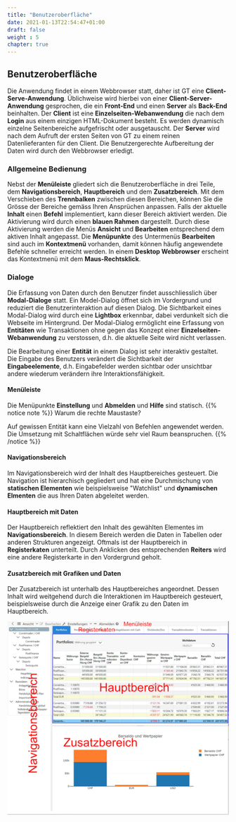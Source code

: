 ```yaml
---
title: "Benutzeroberfläche"
date: 2021-01-13T22:54:47+01:00
draft: false
weight : 5
chapter: true
---
```

## Benutzeroberfläche
Die Anwendung findet in einem Webbrowser statt, daher ist GT eine **Client-Serve-Anwendung**. Üblichweise wird hierbei von einer **Client-Server-Anwendung** gesprochen, die ein **Front-End** und einen **Server** als **Back-End** beinhalten. Der **Client** ist eine **Einzelseiten-Webanwendung** die nach dem **Login** aus einem einzigen HTML-Dokument besteht. Es werden dynamisch einzelne Seitenbereiche aufgefrischt oder ausgetauscht. Der **Server** wird nach dem Aufruft der ersten Seiten von GT zu einem reinen Datenlieferanten für den Client. Die Benutzergerechte Aufbereitung der Daten wird durch den Webbrowser erledigt.

### Allgemeine Bedienung
Nebst der **Menüleiste** gliedert sich die Benutzeroberfläche in drei Teile, dem **Navigationsbereich**, **Hauptbereich** und dem **Zusatzbereich**. Mit dem Verschieben des **Trennbalken** zwischen diesen Bereichen, können Sie die Grösse der Bereiche gemäss Ihren Ansprüchen anpassen. Falls der aktuelle **Inhalt** einen **Befehl** implementiert, kann dieser Bereich aktiviert werden. Die Aktivierung wird durch einen **blauen Rahmen** dargestellt. Durch diese Aktivierung werden die Menüs **Ansicht** und **Bearbeiten** entsprechend dem aktiven Inhalt angepasst. Die **Menüpunkte** des Untermenüs **Bearbeiten** sind auch im **Kontextmenü** vorhanden, damit können häufig angewendete Befehle schneller erreicht werden. In einem **Desktop Webbrowser** erscheint das Kontextmenü mit dem **Maus-Rechtsklick**.

### Dialoge
Die Erfassung von Daten durch den Benutzer findet ausschliesslich über **Modal-Dialoge** statt. Ein Model-Dialog öffnet sich im Vordergrund und reduziert die Benutzerinteraktion auf diesen Dialog. Die Sichtbarkeit eines Modal-Dialog wird durch eine **Lightbox** erkennbar, dabei verdunkelt sich die Webseite im Hintergrund. Der Modal-Dialog ermöglicht eine Erfassung von **Entitäten** wie Transaktionen ohne gegen das Konzept einer **Einzelseiten-Webanwendung** zu verstossen, d.h. die aktuelle Seite wird nicht verlassen.

Die Bearbeitung einer **Entität** in einem Dialog ist sehr interaktiv gestaltet. Die Eingabe des Benutzers verändert die Sichtbarkeit der **Eingabeelemente**, d.h. Eingabefelder werden sichtbar oder unsichtbar andere wiederum verändern ihre Interaktionsfähigkeit.

#### Menüleiste
Die Menüpunkte **Einstellung** und **Abmelden** und **Hilfe** sind statisch.
{{% notice note %}}
Warum die rechte Maustaste?</p>
Auf gewissen Entität kann eine Vielzahl von Befehlen angewendet werden. Die Umsetzung mit Schaltflächen würde sehr viel Raum beanspruchen.
{{% /notice %}}

#### Navigationsbereich 
Im Navigationsbereich wird der Inhalt des Hauptbereiches gesteuert. Die Navigation ist hierarchisch gegliedert und hat eine Durchmischung von **statischen Elementen** wie beispielsweise "Watchlist" und **dynamischen Elmenten** die aus Ihren Daten abgeleitet werden.  

#### Hauptbereich mit Daten
Der Hauptbereich reflektiert den Inhalt des gewählten Elementes im **Navigationsbereich**. In diesem Bereich werden die Daten in Tabellen oder anderen Strukturen angezeigt. Oftmals ist der Hauptbereich in **Registerkaten** unterteilt. Durch Anklicken des entsprechenden **Reiters** wird eine andere Registerkarte in den Vordergrund geholt.

#### Zusatzbereich mit Grafiken und Daten
Der Zusatzbereich ist unterhalb des Hauptbereiches angeordnet. Dessen Inhalt wird weitgehend durch die Interaktionen im Hauptbereich gesteuert, beispielsweise durch die Anzeige einer Grafik zu den Daten im Hauptbereich.

![User Interface](ui_parts.jpg)